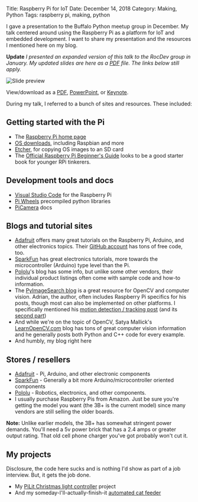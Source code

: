 Title: Raspberry Pi for IoT
Date: December 14, 2018
Category: Making, Python
Tags: raspberry pi, making, python


I gave a presentation to the Buffalo Python meetup group in December. My talk centered around using the Raspberry Pi as a platform for IoT and embedded development. I want to share my presentation and the resources I mentioned here on my blog.

**Update** *I presented an expanded version of this talk to the RocDev group in January. My updated slides are here as a [PDF](../images/2019/2019RocDev_Pi_IoT.pdf) file. The links below still apply.*


![Slide preview](../images/2018/2018DecBufPy.jpg)

View/download as a [PDF](../images/2018/2018DecBufPy.pdf), [PowerPoint](../images/2018/2018DecBufPy.pptx), or [Keynote](../images/2018/2018DecBufPy.key).

During my talk, I referred to a bunch of sites and resources. These included:


## Getting started with the Pi

* The [Raspberry Pi home page](https://www.raspberrypi.org/)
* [OS downloads](https://www.raspberrypi.org/downloads/), including Raspbian and more
* [Etcher](https://www.balena.io/etcher/), for copying OS images to an SD card
* The [Official Raspberry Pi Beginner's Guide](https://store.rpipress.cc/products/the-official-raspberry-pi-beginner-s-guide) looks to be a good starter book for younger RPi tinkerers.

## Development tools and docs

* [Visual Studio Code](https://code.headmelted.com/) for the Raspberry Pi
* [Pi Wheels](www.piwheels.org) precompiled python libraries
* [PiCamera](https://picamera.readthedocs.io) docs

## Blogs and tutorial sites

* [Adafruit](https://learn.adafruit.com/) offers many great tutorials on the Raspberry Pi, Arduino, and other electronics topics. Their [GitHub account](https://github.com/adafruit) has tons of free code, too.
* [SparkFun](https://learn.sparkfun.com/) has great electronics tutorials, more towards the microcontroller (Arduino) type level than the Pi.
* [Pololu](https://www.pololu.com/blog)'s blog has some info, but unlike some other vendors, their individual product listings often come with sample code and how-to information.
* The [PyImageSearch blog](https://www.pyimagesearch.com/) is a great resource for OpenCV and computer vision. Adrian, the author, often includes Raspberry Pi specifics for his posts, though most can also be implemented on other platforms. I specifically mentioned his [motion detection / tracking post](www.pyimagesearch.com/2015/05/25/basic-motion-detection-and-tracking-with-python-and-opencv/) (and its [second part](https://www.pyimagesearch.com/2015/06/01/home-surveillance-and-motion-detection-with-the-raspberry-pi-python-and-opencv/))
* And while we're on the topic of OpenCV, Satya Mallick's [LearnOpenCV.com](https://www.learnopencv.com/) blog has tons of great computer vision information and he generally posts both Python and C++ code for every example.
* And humbly, my blog right here

## Stores / resellers

* [Adafruit](https://www.adafruit.com/) - Pi, Arduino, and other electronic components
* [SparkFun](https://www.sparkfun.com/) - Generally a bit more Arduino/microcontroller oriented components
* [Pololu](https://www.pololu.com/) - Robotics, electronics, and other components.
* I usually purchase Raspberry Pis from Amazon. Just be sure you're getting the model you want (the 3B+ is the current model) since many vendors are still selling the older boards.

**Note:** Unlike earlier models, the 3B+ has somewhat stringent power demands. You'll need a 5v power brick that has a 2.4 amps or greater output rating. That old cell phone charger you've got probably won't cut it.


## My projects

Disclosure, the code here sucks and is nothing I'd show as part of a job interview. But, it gets the job done.

* My [PiLit Christmas light controller](https://github.com/skypanther/PiLit) project
* And my someday-I'll-actually-finish-it [automated cat feeder](https://github.com/skypanther/catfeeder)
